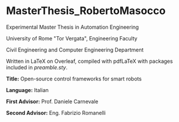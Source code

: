 # MasterThesis_RobertoMasocco
Experimental Master Thesis in Automation Engineering

University of Rome "Tor Vergata", Engineering Faculty

Civil Engineering and Computer Engineering Department

Written in LaTeX on Overleaf, compiled with pdfLaTeX with packages included in _preamble.sty_.

**Title:** Open-source control frameworks for smart robots

**Language:** Italian

**First Advisor:** Prof. Daniele Carnevale

**Second Advisor:** Eng. Fabrizio Romanelli
